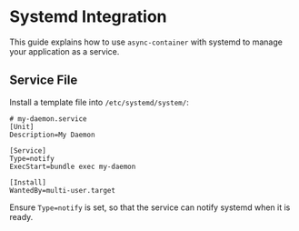 # Systemd Integration

This guide explains how to use `async-container` with systemd to manage your application as a service.

## Service File

Install a template file into `/etc/systemd/system/`:

```
# my-daemon.service
[Unit]
Description=My Daemon

[Service]
Type=notify
ExecStart=bundle exec my-daemon

[Install]
WantedBy=multi-user.target
```

Ensure `Type=notify` is set, so that the service can notify systemd when it is ready.
